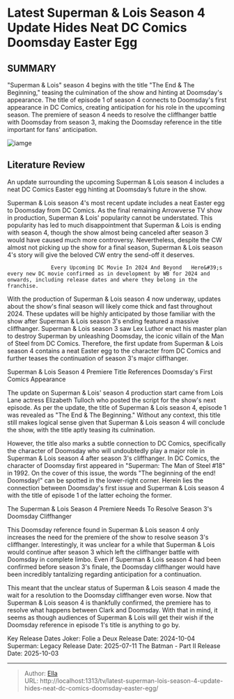 # Latest Superman &amp; Lois Season 4 Update Hides Neat DC Comics Doomsday Easter Egg


## SUMMARY 



  &#34;Superman &amp; Lois&#34; season 4 begins with the title &#34;The End &amp; The Beginning,&#34; teasing the culmination of the show and hinting at Doomsday&#39;s appearance.   The title of episode 1 of season 4 connects to Doomsday&#39;s first appearance in DC Comics, creating anticipation for his role in the upcoming season.   The premiere of season 4 needs to resolve the cliffhanger battle with Doomsday from season 3, making the Doomsday reference in the title important for fans&#39; anticipation.  

![iamge](https://static1.srcdn.com/wordpress/wp-content/uploads/2024/01/superman-and-lois-poster-doomsday.jpg)

## Literature Review
An update surrounding the upcoming Superman &amp; Lois season 4 includes a neat DC Comics Easter egg hinting at Doomsday’s future in the show.




Superman &amp; Lois season 4&#39;s most recent update includes a neat Easter egg to Doomsday from DC Comics. As the final remaining Arrowverse TV show in production, Superman &amp; Lois&#39; popularity cannot be understated. This popularity has led to much disappointment that Superman &amp; Lois is ending with season 4, though the show almost being canceled after season 3 would have caused much more controversy. Nevertheless, despite the CW almost not picking up the show for a final season, Superman &amp; Lois season 4&#39;s story will give the beloved CW entry the send-off it deserves.




                  Every Upcoming DC Movie In 2024 And Beyond   Here&#39;s every new DC movie confirmed as in development by WB for 2024 and onwards, including release dates and where they belong in the franchise.    

With the production of Superman &amp; Lois season 4 now underway, updates about the show&#39;s final season will likely come thick and fast throughout 2024. These updates will be highly anticipated by those familiar with the show after Superman &amp; Lois season 3&#39;s ending featured a massive cliffhanger. Superman &amp; Lois season 3 saw Lex Luthor enact his master plan to destroy Superman by unleashing Doomsday, the iconic villain of the Man of Steel from DC Comics. Therefore, the first update from Superman &amp; Lois season 4 contains a neat Easter egg to the character from DC Comics and further teases the continuation of season 3&#39;s major cliffhanger.


 Superman &amp; Lois Season 4 Premiere Title References Doomsday&#39;s First Comics Appearance 
          




The update on Superman &amp; Lois&#39; season 4 production start came from Lois Lane actress Elizabeth Tulloch who posted the script for the show&#39;s next episode. As per the update, the title of Superman &amp; Lois season 4, episode 1 was revealed as &#34;The End &amp; The Beginning.&#34; Without any context, this title still makes logical sense given that Superman &amp; Lois season 4 will conclude the show, with the title aptly teasing its culmination.

However, the title also marks a subtle connection to DC Comics, specifically the character of Doomsday who will undoubtedly play a major role in Superman &amp; Lois season 4 after season 3&#39;s cliffhanger. In DC Comics, the character of Doomsday first appeared in &#34;Superman: The Man of Steel #18&#34; in 1992. On the cover of this issue, the words &#34;The beginning of the end! Doomsday!&#34; can be spotted in the lower-right corner. Herein lies the connection between Doomsday&#39;s first issue and Superman &amp; Lois season 4 with the title of episode 1 of the latter echoing the former.






 The Superman &amp; Lois Season 4 Premiere Needs To Resolve Season 3&#39;s Doomsday Cliffhanger 
          

This Doomsday reference found in Superman &amp; Lois season 4 only increases the need for the premiere of the show to resolve season 3&#39;s cliffhanger. Interestingly, it was unclear for a while that Superman &amp; Lois would continue after season 3 which left the cliffhanger battle with Doomsday in complete limbo. Even if Superman &amp; Lois season 4 had been confirmed before season 3&#39;s finale, the Doomsday cliffhanger would have been incredibly tantalizing regarding anticipation for a continuation.

This meant that the unclear status of Superman &amp; Lois season 4 made the wait for a resolution to the Doomsday cliffhanger even worse. Now that Superman &amp; Lois season 4 is thankfully confirmed, the premiere has to resolve what happens between Clark and Doomsday. With that in mind, it seems as though audiences of Superman &amp; Lois will get their wish if the Doomsday reference in episode 1&#39;s title is anything to go by.




  Key Release Dates              Joker: Folie a Deux Release Date: 2024-10-04                   Superman: Legacy Release Date: 2025-07-11                   The Batman - Part II Release Date: 2025-10-03      

---

> Author: [Ella](https://instagram.hk.cn/)  
> URL: http://localhost:1313/tv/latest-superman-lois-season-4-update-hides-neat-dc-comics-doomsday-easter-egg/  

